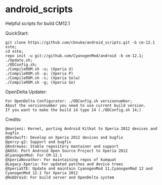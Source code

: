 android_scripts
===============

Helpful scripts for build CM12.1

QuickStart:

    git clone https://github.com/cbnuke/android_scripts.git -b cm-12.1 xste;
    cd xste;
    repo init -u git://github.com/CyanogenMod/android -b cm-12.1;
    ./Update.sh;
    ./ODConfig.sh;
    ./CompileROM.sh -u; (Xperia U)
    ./CompileROM.sh -p; (Xperia P)   
    ./CompileROM.sh -s; (Xperia Sola)
    ./CompileROM.sh -g; (Xperia Go)

OpenDelta Updater:

	For OpenDelta Configurator: ./ODConfig.sh versionnumber;
	About the versionnumber you need to use current build version.
	If you want to make the build 14 type 14 (./ODConfig.sh 14;)

Credits:

    @munjeni: Kernel, porting Android Kitkat to Xperia 2012 devices and bugfix
    @DevSwift: Develop on Xperia 2012 devices and bugfix
    @percy-g2: Support and bugfix
    @Andrewas: Stable repository mantainer and support
    @AOSX: Port Android Open Source Project to Xperia 2012
    @CyanogenMod: For CM-12.1
    @XperiaNovathor: For maintaining repos of kumquat
    @Legacy-Xperia: For updated patches and device trees
    @XperiaSTE: Update and maintain CyanogenMod 11,CyanogenMod 12 and CyanogenMod 12.1 for Xperia 2012
    @HubDroid: For build server and OpenDelta system
